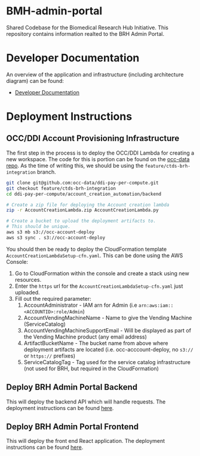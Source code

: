 # BMH-admin-portal
Shared Codebase for the Biomedical Research Hub Initiative. This repository contains information realted to the BRH Admin Portal.
# Developer Documentation
An overview of the application and infrastructure (including architecture diagram) can be found:
* [Developer Documentation](./docs/README.md)

# Deployment Instructions

## OCC/DDI Account Provisioning Infrastructure
The first step in the process is to deploy the OCC/DDI Lambda for creating a new workspace. The code for this is portion can be found on the [occ-data repo](https://github.com/occ-data/ddi-pay-per-compute/tree/main/account_creation_automation/backend). As the time of writing this, we should be using the `feature/ctds-brh-integration` branch.

```bash
git clone git@github.com:occ-data/ddi-pay-per-compute.git
git checkout feature/ctds-brh-integration
cd ddi-pay-per-compute/account_creation_automation/backend

# Create a zip file for deploying the Account creation lambda
zip -r AccountCreationLambda.zip AccountCreationLambda.py

# Create a bucket to upload the deployment artifacts to.
# This should be unique.
aws s3 mb s3://occ-account-deploy
aws s3 sync . s3://occ-account-deploy
```

You should then be ready to deploy the CloudFormation template `AccountCreationLambdaSetup-cfn.yaml`. This can be done using the AWS Console:
1. Go to CloudFormation within the console and create a stack using new resources.
2. Enter the `https` url for the `AccountCreationLambdaSetup-cfn.yaml` just uploaded.
3. Fill out the required parameter:
   1.  AccountAdministrator - IAM arn for Admin (i.e `arn:aws:iam::<ACCOUNTID>:role/Admin`)
   2.  AccountVendingMachineName - Name to give the Vending Machine (ServiceCatalog)
   3.  AccountVendingMachineSupportEmail - Will be displayed as part of the Vending Machine product (any email address)
   4.  ArtifactBucketName - The bucket name from above where deployment artifacts are located (i.e. occ-acccount-deploy, no `s3://` or `https://` prefixes)
   5.  ServiceCatalogTag - Tag used for the service catalog infrastructure (not used for BRH, but required in the CloudFormation)

## Deploy BRH Admin Portal Backend
This will deploy the backend API which will handle requests. The deployment instructions can be found [here](bmh_admin_portal_backend/README.md).

## Deploy BRH Admin Portal Frontend
This will deploy the front end React application. The deployment instructions can be found [here](bmh_admin_portal_ui/README_DEPLOYMENT.md).